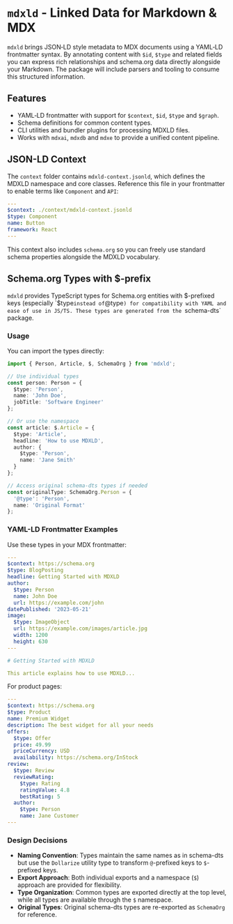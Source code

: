 # `mdxld` - Linked Data for Markdown & MDX

`mdxld` brings JSON‑LD style metadata to MDX documents using a YAML‑LD frontmatter syntax. By annotating content with `$id`, `$type` and related fields you can express rich relationships and schema.org data directly alongside your Markdown. The package will include parsers and tooling to consume this structured information.

## Features

- YAML‑LD frontmatter with support for `$context`, `$id`, `$type` and `$graph`.
- Schema definitions for common content types.
- CLI utilities and bundler plugins for processing MDXLD files.
- Works with `mdxai`, `mdxdb` and `mdxe` to provide a unified content pipeline.

## JSON-LD Context

The `context` folder contains `mdxld-context.jsonld`, which defines the MDXLD
namespace and core classes. Reference this file in your frontmatter to enable
terms like `Component` and `API`:

```yaml
---
$context: ./context/mdxld-context.jsonld
$type: Component
name: Button
framework: React
---
```

This context also includes `schema.org` so you can freely use standard schema
properties alongside the MDXLD vocabulary.

## Schema.org Types with $-prefix

`mdxld` provides TypeScript types for Schema.org entities with $-prefixed keys (especially `$type` instead of `@type`) for compatibility with YAML and ease of use in JS/TS. These types are generated from the `schema-dts` package.

### Usage

You can import the types directly:

```typescript
import { Person, Article, $, SchemaOrg } from 'mdxld';

// Use individual types
const person: Person = {
  $type: 'Person',
  name: 'John Doe',
  jobTitle: 'Software Engineer'
};

// Or use the namespace
const article: $.Article = {
  $type: 'Article',
  headline: 'How to use MDXLD',
  author: {
    $type: 'Person',
    name: 'Jane Smith'
  }
};

// Access original schema-dts types if needed
const originalType: SchemaOrg.Person = {
  '@type': 'Person',
  name: 'Original Format'
};
```

### YAML-LD Frontmatter Examples

Use these types in your MDX frontmatter:

```yaml
---
$context: https://schema.org
$type: BlogPosting
headline: Getting Started with MDXLD
author:
  $type: Person
  name: John Doe
  url: https://example.com/john
datePublished: '2023-05-21'
image:
  $type: ImageObject
  url: https://example.com/images/article.jpg
  width: 1200
  height: 630
---

# Getting Started with MDXLD

This article explains how to use MDXLD...
```

For product pages:

```yaml
---
$context: https://schema.org
$type: Product
name: Premium Widget
description: The best widget for all your needs
offers:
  $type: Offer
  price: 49.99
  priceCurrency: USD
  availability: https://schema.org/InStock
review:
  $type: Review
  reviewRating:
    $type: Rating
    ratingValue: 4.8
    bestRating: 5
  author:
    $type: Person
    name: Jane Customer
---
```

### Design Decisions

- **Naming Convention**: Types maintain the same names as in schema-dts but use the `Dollarize` utility type to transform `@`-prefixed keys to `$`-prefixed keys.
- **Export Approach**: Both individual exports and a namespace (`$`) approach are provided for flexibility.
- **Type Organization**: Common types are exported directly at the top level, while all types are available through the `$` namespace.
- **Original Types**: Original schema-dts types are re-exported as `SchemaOrg` for reference.
